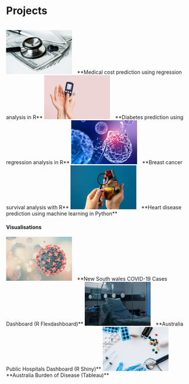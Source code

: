 # Projects

<br>

<img src= "assets/img/medical.jpg" width = "180" height= "120" style= "text-align:center; margin-right: 10px;"/>
**Medical cost prediction using regression analysis in R**

<img src= "assets/img/diabetes.jpg" width = "180" height= "120" style= "margin-right: 10px;"/>
**Diabetes prediction using regression analysis in R**

<img src= "assets/img/virus.jpg" width = "180" height= "120" style= "margin-right: 10px;"/>
**Breast cancer survival analysis with R**

<img src= "assets/img/heart.jpg" width = "180" height= "120" style= "margin-right: 10px;"/>
**Heart disease prediction using machine learning in Python**

<br>

#### Visualisations

<img src= "assets/img/covid.jpg" width = "180" height= "120" style= "margin-right: 10px;"/>
**New South wales COVID-19 Cases Dashboard (R Flexdashboard)**

<img src= "assets/img/hospital.jpg" width = "180" height= "120" style= "margin-right: 10px;"/>
**Australia Public Hospitals Dashboard (R Shiny)**

<img src= "assets/img/burden.jpg" width = "180" height= "120" style="margin-right: 10px;"/>
**Australia Burden of Disease (Tableau)**


